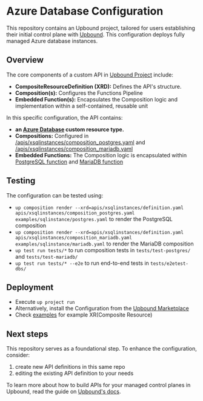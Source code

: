 # Azure Database Configuration

This repository contains an Upbound project, tailored for users establishing their initial control plane with [Upbound](https://cloud.upbound.io). This configuration deploys fully managed Azure database instances.

## Overview

The core components of a custom API in [Upbound Project](https://docs.upbound.io/learn/control-plane-project/) include:

- **CompositeResourceDefinition (XRD):** Defines the API's structure.
- **Composition(s):** Configures the Functions Pipeline
- **Embedded Function(s):** Encapsulates the Composition logic and implementation within a self-contained, reusable unit

In this specific configuration, the API contains:

- **an [Azure Database](/apis/xsqlinstances/definition.yaml) custom resource type.**
- **Compositions:** Configured in [/apis/xsqlinstances/composition_postgres.yaml](/apis/xsqlinstances/composition_postgres.yaml) and [/apis/xsqlinstances/composition_mariadb.yaml](/apis/xsqlinstances/composition_mariadb.yaml)
- **Embedded Functions:** The Composition logic is encapsulated within [PostgreSQL function](/functions/postgres/main.k) and [MariaDB function](/functions/mariadb/main.k)

## Testing

The configuration can be tested using:

- `up composition render --xrd=apis/xsqlinstances/definition.yaml apis/xsqlinstances/composition_postgres.yaml examples/sqlinstance/postgres.yaml` to render the PostgreSQL composition
- `up composition render --xrd=apis/xsqlinstances/definition.yaml apis/xsqlinstances/composition_mariadb.yaml examples/sqlinstance/mariadb.yaml` to render the MariaDB composition
- `up test run tests/*` to run composition tests in `tests/test-postgres/` and `tests/test-mariadb/`
- `up test run tests/* --e2e` to run end-to-end tests in `tests/e2etest-dbs/`

## Deployment

- Execute `up project run`
- Alternatively, install the Configuration from the [Upbound Marketplace](https://marketplace.upbound.io/configurations/upbound/configuration-azure-database)
- Check [examples](/examples/) for example XR(Composite Resource)

## Next steps

This repository serves as a foundational step. To enhance the configuration, consider:

1. create new API definitions in this same repo
2. editing the existing API definition to your needs

To learn more about how to build APIs for your managed control planes in Upbound, read the guide on [Upbound's docs](https://docs.upbound.io/).